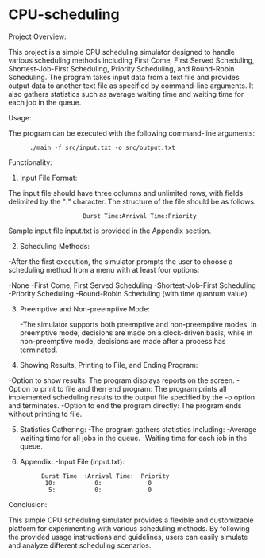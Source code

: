 # CPU-scheduling

Project Overview:

This project is a simple CPU scheduling simulator designed to handle various scheduling methods including First Come, First Served Scheduling, Shortest-Job-First Scheduling, Priority Scheduling, and Round-Robin Scheduling. The program takes input data from a text file and provides output data to another text file as specified by command-line arguments. It also gathers statistics such as average waiting time and waiting time for each job in the queue.

Usage:

The program can be executed with the following command-line arguments:

          ./main -f src/input.txt -o src/output.txt


Functionality: 

1. Input File Format:

The input file should have three columns and unlimited rows, with fields delimited by the ":" character. The structure of the file should be as follows:

                         Burst Time:Arrival Time:Priority
    
Sample input file input.txt is provided in the Appendix section.

2. Scheduling Methods:
   
-After the first execution, the simulator prompts the user to choose a scheduling method from a menu with at least four options:

-None
-First Come, First Served Scheduling
-Shortest-Job-First Scheduling
-Priority Scheduling
-Round-Robin Scheduling (with time quantum value)

3. Preemptive and Non-preemptive Mode:

   -The simulator supports both preemptive and non-preemptive modes. In preemptive mode, 
   decisions are made on a clock-driven basis, while in non-preemptive mode, decisions are made 
   after a process has terminated.


4. Showing Results, Printing to File, and Ending Program:

 -Option to show results: The program displays reports on the screen.
 -Option to print to file and then end program: The program prints all implemented scheduling 
     results to the output file specified by the -o option and terminates.
 -Option to end the program directly: The program ends without printing to file.
 
5. Statistics Gathering:
    -The program gathers statistics including:
      -Average waiting time for all jobs in the queue.
      -Waiting time for each job in the queue.
   
6. Appendix:
    -Input File (input.txt):
   
             Burst Time  :Arrival Time:  Priority
              10:           0:             0
               5:           0:             0

Conclusion:

This simple CPU scheduling simulator provides a flexible and customizable platform for experimenting with various scheduling methods. By following the provided usage instructions and guidelines, users can easily simulate and analyze different scheduling scenarios.
